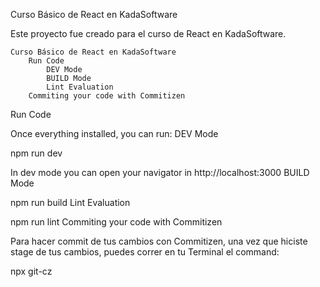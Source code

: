 Curso Básico de React en KadaSoftware

Este proyecto fue creado para el curso de React en KadaSoftware.

    Curso Básico de React en KadaSoftware
        Run Code
            DEV Mode
            BUILD Mode
            Lint Evaluation
        Commiting your code with Commitizen

Run Code

Once everything installed, you can run:
DEV Mode

npm run dev

In dev mode you can open your navigator in http://localhost:3000
BUILD Mode

npm run build
Lint Evaluation

npm run lint
Commiting your code with Commitizen

Para hacer commit de tus cambios con Commitizen, una vez que hiciste stage de tus cambios, puedes correr en tu Terminal el command:

npx git-cz